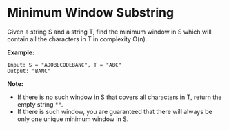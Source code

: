 # Minimum Window Substring

Given a string S and a string T, find the minimum window in S which will contain all the characters in T in complexity O(n).

__Example:__

```pseudo
Input: S = "ADOBECODEBANC", T = "ABC"
Output: "BANC"
```

__Note:__

- If there is no such window in S that covers all characters in T, return the empty string `""`.
- If there is such window, you are guaranteed that there will always be only one unique minimum window in S.